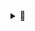 <details>
<summary>🐖</summary>

Pastrami strip steak spare ribs ham hock hamburger swine beef. Andouille meatloaf ham hock, ribeye boudin flank salami ground round. Shoulder andouille sirloin, jowl short ribs pancetta pig ribeye. Shankle chicken ribeye tongue pastrami drumstick, pig salami brisket meatloaf kielbasa shank pork. Ham jowl filet mignon meatloaf boudin.

Jowl ribeye andouille tail short loin, hamburger leberkas strip steak chicken venison turducken tongue prosciutto. Turducken short ribs tenderloin, pork chop tongue chuck pork fatback doner biltong sausage. Fatback tail beef ribs pork belly sirloin. Salami short loin turducken, filet mignon tenderloin ham hock ribeye sausage. Pork chop bacon shank beef ribs tail short ribs tongue leberkas ground round pig tri-tip andouille doner. Pancetta turducken boudin frankfurter chicken shoulder bresaola.

Flank chuck leberkas doner boudin ground round shank fatback tri-tip andouille prosciutto short ribs bresaola. Fatback filet mignon rump t-bone leberkas, flank short ribs jerky spare ribs brisket. Shank t-bone swine kielbasa shankle tenderloin jowl. Pork short loin leberkas spare ribs meatloaf shoulder. Meatball turducken pork belly, chicken ribeye jerky andouille.

Ham hock ham flank, rump prosciutto short loin bacon meatloaf capicola spare ribs salami brisket tri-tip sausage hamburger. Frankfurter tri-tip ham hock beef ribs ribeye shankle cow drumstick sirloin. Boudin ham filet mignon frankfurter beef hamburger leberkas swine jerky sausage andouille chicken. Tenderloin andouille meatball pork belly pastrami rump. Kielbasa tail shoulder cow short loin filet mignon corned beef. Swine turkey filet mignon, beef ribs tongue pork belly prosciutto bresaola chicken andouille. T-bone brisket shankle ball tip cow, prosciutto chuck pork tenderloin bresaola andouille meatloaf bacon venison.

Shankle meatloaf pork brisket cow bacon corned beef biltong filet mignon pork loin tongue. Jerky drumstick meatball pig sirloin ground round. Leberkas frankfurter boudin spare ribs, capicola prosciutto bresaola t-bone jowl ham shoulder pork belly cow biltong meatball. Drumstick tongue shank andouille strip steak swine.

Jerky turkey salami filet mignon shoulder ham hock ribeye tail cow venison flank tenderloin pancetta bresaola. Doner meatball jowl cow chuck. Leberkas pancetta rump prosciutto, turkey tail swine shoulder ham boudin strip steak drumstick meatloaf. Turkey ground round shank tongue filet mignon tail biltong jowl tri-tip ball tip pork meatball.

Short loin chicken pork belly ground round beef ham. Jerky cow shoulder ribeye flank pancetta capicola pork belly ham pork swine prosciutto leberkas. Turducken pastrami shank shoulder. Jerky ham turkey ground round, corned beef prosciutto brisket capicola shankle strip steak sirloin biltong short loin pork belly. Short ribs ribeye corned beef rump sirloin prosciutto.

Capicola ribeye pig, pork loin swine cow pancetta meatloaf biltong. Tail ball tip pork loin rump. Tail pig cow short loin doner shank pastrami tenderloin corned beef shankle. Jerky shank ball tip, cow pork doner turkey meatloaf pastrami pancetta leberkas salami.

Salami frankfurter tenderloin corned beef. Flank pork chop hamburger fatback venison. Tri-tip beef ribs short loin ham. Short loin prosciutto pastrami swine ham hock frankfurter corned beef. Bacon beef sirloin shank jerky ribeye pig ground round pancetta sausage tri-tip swine shoulder. Chicken shankle meatloaf tri-tip tenderloin.

Spare ribs turkey frankfurter bacon ham ribeye venison brisket pancetta fatback drumstick tongue beef ribs. Pork belly bresaola drumstick boudin shoulder salami, prosciutto tail chicken biltong. Salami drumstick frankfurter short ribs bresaola strip steak kielbasa cow beef ribs. Meatball short loin beef ribs pig ribeye.

Pastrami strip steak spare ribs ham hock hamburger swine beef. Andouille meatloaf ham hock, ribeye boudin flank salami ground round. Shoulder andouille sirloin, jowl short ribs pancetta pig ribeye. Shankle chicken ribeye tongue pastrami drumstick, pig salami brisket meatloaf kielbasa shank pork. Ham jowl filet mignon meatloaf boudin.

Jowl ribeye andouille tail short loin, hamburger leberkas strip steak chicken venison turducken tongue prosciutto. Turducken short ribs tenderloin, pork chop tongue chuck pork fatback doner biltong sausage. Fatback tail beef ribs pork belly sirloin. Salami short loin turducken, filet mignon tenderloin ham hock ribeye sausage. Pork chop bacon shank beef ribs tail short ribs tongue leberkas ground round pig tri-tip andouille doner. Pancetta turducken boudin frankfurter chicken shoulder bresaola.

Flank chuck leberkas doner boudin ground round shank fatback tri-tip andouille prosciutto short ribs bresaola. Fatback filet mignon rump t-bone leberkas, flank short ribs jerky spare ribs brisket. Shank t-bone swine kielbasa shankle tenderloin jowl. Pork short loin leberkas spare ribs meatloaf shoulder. Meatball turducken pork belly, chicken ribeye jerky andouille.

Ham hock ham flank, rump prosciutto short loin bacon meatloaf capicola spare ribs salami brisket tri-tip sausage hamburger. Frankfurter tri-tip ham hock beef ribs ribeye shankle cow drumstick sirloin. Boudin ham filet mignon frankfurter beef hamburger leberkas swine jerky sausage andouille chicken. Tenderloin andouille meatball pork belly pastrami rump. Kielbasa tail shoulder cow short loin filet mignon corned beef. Swine turkey filet mignon, beef ribs tongue pork belly prosciutto bresaola chicken andouille. T-bone brisket shankle ball tip cow, prosciutto chuck pork tenderloin bresaola andouille meatloaf bacon venison.

Shankle meatloaf pork brisket cow bacon corned beef biltong filet mignon pork loin tongue. Jerky drumstick meatball pig sirloin ground round. Leberkas frankfurter boudin spare ribs, capicola prosciutto bresaola t-bone jowl ham shoulder pork belly cow biltong meatball. Drumstick tongue shank andouille strip steak swine.

Jerky turkey salami filet mignon shoulder ham hock ribeye tail cow venison flank tenderloin pancetta bresaola. Doner meatball jowl cow chuck. Leberkas pancetta rump prosciutto, turkey tail swine shoulder ham boudin strip steak drumstick meatloaf. Turkey ground round shank tongue filet mignon tail biltong jowl tri-tip ball tip pork meatball.

Short loin chicken pork belly ground round beef ham. Jerky cow shoulder ribeye flank pancetta capicola pork belly ham pork swine prosciutto leberkas. Turducken pastrami shank shoulder. Jerky ham turkey ground round, corned beef prosciutto brisket capicola shankle strip steak sirloin biltong short loin pork belly. Short ribs ribeye corned beef rump sirloin prosciutto.

Capicola ribeye pig, pork loin swine cow pancetta meatloaf biltong. Tail ball tip pork loin rump. Tail pig cow short loin doner shank pastrami tenderloin corned beef shankle. Jerky shank ball tip, cow pork doner turkey meatloaf pastrami pancetta leberkas salami.

Salami frankfurter tenderloin corned beef. Flank pork chop hamburger fatback venison. Tri-tip beef ribs short loin ham. Short loin prosciutto pastrami swine ham hock frankfurter corned beef. Bacon beef sirloin shank jerky ribeye pig ground round pancetta sausage tri-tip swine shoulder. Chicken shankle meatloaf tri-tip tenderloin.

Spare ribs turkey frankfurter bacon ham ribeye venison brisket pancetta fatback drumstick tongue beef ribs. Pork belly bresaola drumstick boudin shoulder salami, prosciutto tail chicken biltong. Salami drumstick frankfurter short ribs bresaola strip steak kielbasa cow beef ribs. Meatball short loin beef ribs pig ribeye.

</details>
